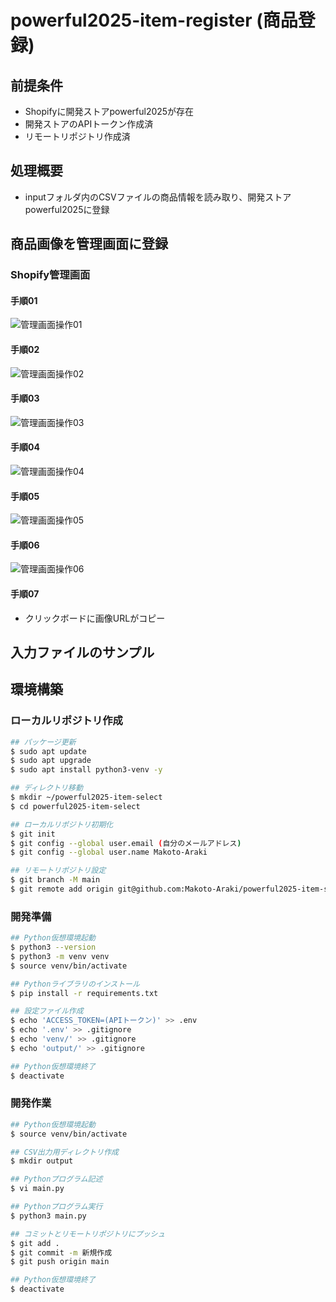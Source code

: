 # powerful2025-item-register (商品登録)

## 前提条件
- Shopifyに開発ストアpowerful2025が存在
- 開発ストアのAPIトークン作成済
- リモートリポジトリ作成済

## 処理概要
- inputフォルダ内のCSVファイルの商品情報を読み取り、開発ストアpowerful2025に登録

## 商品画像を管理画面に登録
### Shopify管理画面
#### 手順01
![管理画面操作01](images/content_upload_01.png)
#### 手順02
![管理画面操作02](images/content_upload_02.png)
#### 手順03
![管理画面操作03](images/content_upload_03.png)
#### 手順04
![管理画面操作04](images/content_upload_04.png)
#### 手順05
![管理画面操作05](images/content_upload_05.png)
#### 手順06
![管理画面操作06](images/content_upload_06.png)
#### 手順07
- クリックボードに画像URLがコピー

## 入力ファイルのサンプル

## 環境構築
### ローカルリポジトリ作成
```bash
## パッケージ更新
$ sudo apt update
$ sudo apt upgrade
$ sudo apt install python3-venv -y

## ディレクトリ移動
$ mkdir ~/powerful2025-item-select
$ cd powerful2025-item-select

## ローカルリポジトリ初期化
$ git init
$ git config --global user.email (自分のメールアドレス)
$ git config --global user.name Makoto-Araki

## リモートリポジトリ設定
$ git branch -M main
$ git remote add origin git@github.com:Makoto-Araki/powerful2025-item-select.git
```

### 開発準備
```bash
## Python仮想環境起動
$ python3 --version
$ python3 -m venv venv
$ source venv/bin/activate

## Pythonライブラリのインストール
$ pip install -r requirements.txt

## 設定ファイル作成
$ echo 'ACCESS_TOKEN=(APIトークン)' >> .env
$ echo '.env' >> .gitignore
$ echo 'venv/' >> .gitignore
$ echo 'output/' >> .gitignore

## Python仮想環境終了
$ deactivate
```

### 開発作業
```bash
## Python仮想環境起動
$ source venv/bin/activate

## CSV出力用ディレクトリ作成
$ mkdir output

## Pythonプログラム記述
$ vi main.py

## Pythonプログラム実行
$ python3 main.py

## コミットとリモートリポジトリにプッシュ
$ git add .
$ git commit -m 新規作成
$ git push origin main

## Python仮想環境終了
$ deactivate
```
